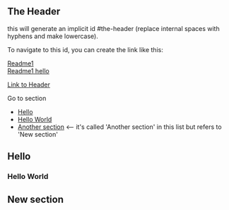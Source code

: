 ## The Header

this will generate an implicit id #the-header (replace internal spaces with hyphens and make lowercase).

To navigate to this id, you can create the link like this:


[Readme1](마크다운.md)   
[Readme1 hello](마크다운.md#hello)

[Link to Header](#the-header)



Go to section
* [Hello](#hello)  
* [Hello World](#hello-world)
* [Another section](#new-section)    <-- it's called 'Another section' in this list but refers to 'New section'

## Hello
### Hello World
## New section
